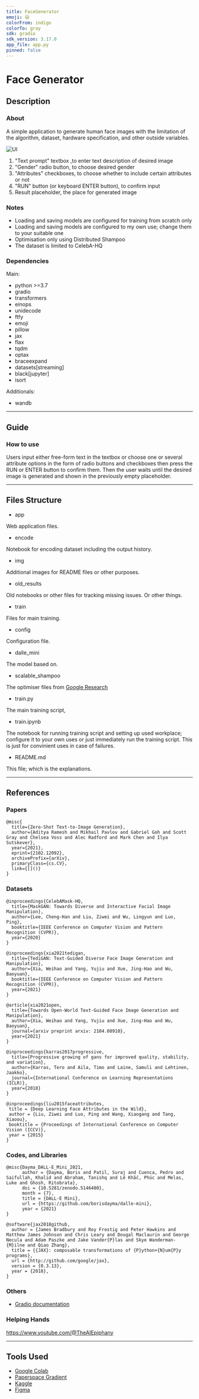 ```yaml
---
title: FaceGenerator
emoji: 😄
colorFrom: indigo
colorTo: gray
sdk: gradio
sdk_version: 3.17.0
app_file: app.py
pinned: false
---
```


# Face Generator

## Description

### About

A simple application to generate human face images with the limitation of the algorithm, dataset, hardware specification, and other outside variables.

![UI](/img/ui.png)

1. "Text prompt" textbox ,to enter text description of desired image
2. "Gender" radio button, to choose desired gender
3. "Attributes" checkboxes, to choose whether to include certain attributes or not
4. "RUN" button (or keyboard ENTER button), to confirm input
5. Result placeholder, the place for generated image

### Notes

- Loading and saving models are configured for training from scratch only
- Loading and saving models are configured to my own use; change them to your suitable one
- Optimisation only using Distributed Shampoo
- The dataset is limited to CelebA-HQ

### Dependencies

Main:

- python >=3.7
- gradio
- transformers
- einops
- unidecode
- ftfy
- emoji
- pillow
- jax
- flax
- tqdm
- optax
- braceexpand
- datasets[streaming]
- black[jupyter]
- isort

Additionals:

- wandb

---

## Guide

### How to use

Users input either free-form text in the textbox or choose one or several attribute options in the form of radio buttons and checkboxes then press the RUN or ENTER button to confirm them. Then the user waits until the desired image is generated and shown in the previously empty placeholder.

---

## Files Structure

- app

Web application files.

- encode

Notebook for encoding dataset including the output history.

- img

Additional images for README files or other purposes.

- old_results

Old notebooks or other files for tracking missing issues. Or other things.

- train

Files for main training.

  - config

  Configuration file.

  - dalle_mini

  The model based on.

  - scalable_shampoo

  The optimiser files from [Google Research](https://github.com/google-research/google-research/tree/master/scalable_shampoo)

  - train.py

  The main training script,

  - train.ipynb

  The notebook for running training script and setting up used workplace; configure it to your own uses or just immediately run the training script. This is just for convinient uses in case of failures.

- README.md

This file; which is the explanations.

---

## References

### Papers

```text
@misc{
  title={Zero-Shot Text-to-Image Generation}, 
  author={Aditya Ramesh and Mikhail Pavlov and Gabriel Goh and Scott Gray and Chelsea Voss and Alec Radford and Mark Chen and Ilya Sutskever},
  year={2021},
  eprint={2102.12092},
  archivePrefix={arXiv},
  primaryClass={cs.CV},
  link={[]()}
}
```

### Datasets

```text
@inproceedings{CelebAMask-HQ,
  title={MaskGAN: Towards Diverse and Interactive Facial Image Manipulation},
  author={Lee, Cheng-Han and Liu, Ziwei and Wu, Lingyun and Luo, Ping},
  booktitle={IEEE Conference on Computer Vision and Pattern Recognition (CVPR)},
  year={2020}
}
```

```text
@inproceedings{xia2021tedigan,
  title={TediGAN: Text-Guided Diverse Face Image Generation and Manipulation},
  author={Xia, Weihao and Yang, Yujiu and Xue, Jing-Hao and Wu, Baoyuan},
  booktitle={IEEE Conference on Computer Vision and Pattern Recognition (CVPR)},
  year={2021}
}

@article{xia2021open,
  title={Towards Open-World Text-Guided Face Image Generation and Manipulation},
  author={Xia, Weihao and Yang, Yujiu and Xue, Jing-Hao and Wu, Baoyuan},
  journal={arxiv preprint arxiv: 2104.08910},
  year={2021}
}

@inproceedings{karras2017progressive,
  title={Progressive growing of gans for improved quality, stability, and variation},
  author={Karras, Tero and Aila, Timo and Laine, Samuli and Lehtinen, Jaakko},
  journal={International Conference on Learning Representations (ICLR)},
  year={2018}
}

@inproceedings{liu2015faceattributes,
 title = {Deep Learning Face Attributes in the Wild},
 author = {Liu, Ziwei and Luo, Ping and Wang, Xiaogang and Tang, Xiaoou},
 booktitle = {Proceedings of International Conference on Computer Vision (ICCV)},
 year = {2015} 
}
```

### Codes, and Libraries

```text
@misc{Dayma_DALL·E_Mini_2021,
      author = {Dayma, Boris and Patil, Suraj and Cuenca, Pedro and Saifullah, Khalid and Abraham, Tanishq and Lê Khắc, Phúc and Melas, Luke and Ghosh, Ritobrata},
      doi = {10.5281/zenodo.5146400},
      month = {7},
      title = {DALL·E Mini},
      url = {https://github.com/borisdayma/dalle-mini},
      year = {2021}
}
```

```text
@software{jax2018github,
  author = {James Bradbury and Roy Frostig and Peter Hawkins and Matthew James Johnson and Chris Leary and Dougal Maclaurin and George Necula and Adam Paszke and Jake Vander{P}las and Skye Wanderman-{M}ilne and Qiao Zhang},
  title = {{JAX}: composable transformations of {P}ython+{N}um{P}y programs},
  url = {http://github.com/google/jax},
  version = {0.3.13},
  year = {2018},
}
```

### Others

- [Gradio documentation](https://gradio.app/docs)

### Helping Hands

https://www.youtube.com/@TheAIEpiphany

---

## Tools Used

- [Google Colab](https://colab.research.google.com/)
- [Paperspace Gradient](https://www.paperspace.com/gradient)
- [Kaggle](https://www.kaggle.com/)
- [Figma](https://www.figma.com/)
